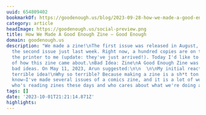 ```yaml
---
uuid: 654809402
bookmarkOf: https://goodenough.us/blog/2023-09-28-how-we-made-a-good-enough-zine/
category: article
headImage: https://goodenough.us/social-preview.png
title: How We Made A Good Enough Zine — Good Enough
domain: goodenough.us
description: "We made a zine!\nThe first issue was released in August, and I finished
  the second issue just last week. Right now, a hundred copies are on their way from
  the printer to me (update: they've just arrived!). Today I'd like to share the story
  of how this zine came about.\nBad Idea: Zine\nA Good Enough Zine was one of our
  bad ideas. On May 11, 2023, Arun suggested:\n\n  \n\nMy initial reaction: What a
  terrible idea!\nWhy so terrible? Because making a zine is a sh*t ton of work. (I
  know—I've made several issues of a comics zine, and it is a lot of work!) And really,
  who's reading zines these days and who cares about what we're doing at Good Enough?"
tags: []
date: '2023-10-01T21:21:14.871Z'
highlights:
---
```



